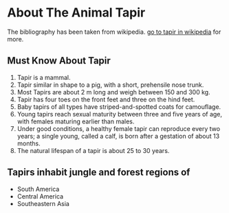 # About The Animal Tapir
The bibliography has been taken from wikipedia. [go to tapir in wikipedia](https://en.wikipedia.org/wiki/Tapir) for more.

## Must Know About Tapir
1. Tapir is a mammal.
2. Tapir similar in shape to a pig, with a short, prehensile nose trunk.
3. Most Tapirs are about 2 m long and weigh between 150 and 300 kg.
4. Tapir has four toes on the front feet and three on the hind feet.
5. Baby tapirs of all types have striped-and-spotted coats for camouflage.
6. Young tapirs reach sexual maturity between three and five years of age, with females maturing earlier than males.
7. Under good conditions, a healthy female tapir can reproduce every two years; a single young, called a calf, is born after a gestation      of about 13 months.
8. The natural lifespan of a tapir is about 25 to 30 years.

## Tapirs inhabit jungle and forest regions of
- South America
- Central America
- Southeastern Asia



 





